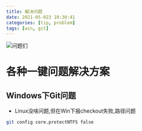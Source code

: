 ```yaml
---
title: 解决问题
date: 2021-05-023 10:30:41
categories: [tip, problem]
tags: [win, git]
---
```

![问题们](https://tse2-mm.cn.bing.net/th/id/OIP.Z6kn8Zh9FDU2oe4r5ceCgAHaEK?pid=ImgDet&rs=1 "Problem")
# 各种一键问题解决方案
## Windows下Git问题
- Linux没啥问题,但在Win下报checkout失败,路径问题
```bash
git config core.protectNTFS false
```

